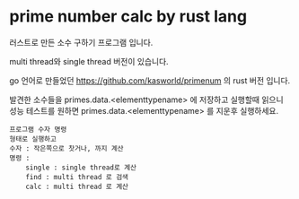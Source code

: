 # prime number calc by rust lang

러스트로 만든 소수 구하기 프로그램 입니다.

multi thread와 single thread 버전이 있습니다.

go 언어로 만들었던 https://github.com/kasworld/primenum 의 rust 버전 입니다.

발견한 소수들을 primes.data.\<elementtypename\> 에 저장하고 실행할때 읽으니  
성능 테스트를 원하면 primes.data.\<elementtypename\> 를 지운후 실행하세요. 

    프로그램 수자 명령 
    형태로 실행하고 
    수자 : 작은쪽으로 찻거나, 까지 계산
    명령 : 
        single : single thread로 계산  
        find : multi thread 로 검색 
        calc : multi thread 로 계산 